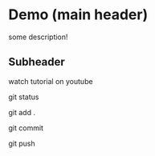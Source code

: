 # Demo (main header)

some description!


## Subheader

watch tutorial on youtube

git status

git add . 

git commit

git push